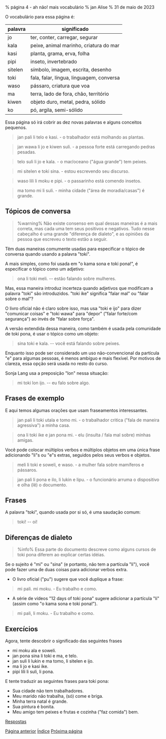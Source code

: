 % página 4 - ah não! mais vocabulário
% jan Alise
% 31 de maio de 2023

O vocabulário para essa página é:

| palavra | significado                              |
|---------|------------------------------------------|
| jo      | ter, conter, carregar, segurar           |
| kala    | peixe, animal marinho, criatura do mar   |
| kasi    | planta, grama, erva, folha               |
| pipi    | inseto, invertebrado                     |
| sitelen | símbolo, imagem, escrita, desenho        |
| toki    | fala, falar, língua, linguagem, conversa |
| waso    | pássaro, criatura que voa                |
| ma      | terra, lado de fora, chão, território    |
| kiwen   | objeto duro, metal, pedra, sólido        |
| ko      | pó, argila, semi-sólido                  |

Essa página só irá cobrir as dez novas palavras e alguns conceitos pequenos.

> jan pali li telo e kasi. - o trabalhador está molhando as plantas.

> jan wawa li jo e kiwen suli. - a pessoa forte está carregando pedras pesadas.

> telo suli li jo e kala. - o mar/oceano ("água grande") tem peixes.

> mi sitelen e toki sina. - estou escrevendo seu discurso.

> waso lili li moku e pipi. - o passarinho está comendo insetos.

> ma tomo mi li suli. - minha cidade ("área de moradia/casas") é grande.

## Tópicos de conversa

> %warning%
> Não existe consenso em qual dessas maneiras é a mais correta, mas cada uma
> tem seus positivos e negativos. Tudo nesse cabeçalho é uma grande "diferença
> de dialeto", e as opiniões da pessoa que escreveu o texto estão a seguir.

Têm duas maneiras comumente usadas para especificar o tópico de conversa quando
usando a palavra "toki".

A mais simples, como foi usada em "o kama sona e toki pona!", é especificar o
tópico como um adjetivo:

> ona li toki meli. -- estão falando sobre mulheres.

Mas, essa maneira introduz incerteza quando adjetivos que modificam a palavra
"toki" são introduzidos. "toki ike" significa "falar mal" ou "falar sobre o
mal"?

O livro oficial não é claro sobre isso, mas usa "toki e ijo" para dizer
"comunicar coisas" e "toki wawa" para "depor" ("falar forte/com segurança")
ao invés de "falar sobre força".

A versão extendida dessa maneira, como também é usada pela comunidade de toki
pona, é usar o tópico como um objeto:

> sina toki e kala. -- você está falando sobre peixes.

Enquanto isso pode ser considerado um uso não-convencional da partícula "e"
para algumas pessoas, é menos ambíguo e mais flexível. Por motivos de clareza,
essa opção será usada no resto do curso.

Sonja Lang usa a preposição "lon" nessa situação:

> mi toki lon ijo. -- eu falo sobre algo.

## Frases de exemplo

E aqui temos algumas orações que usam fraseamentos interessantes.

> jan pali li toki utala e tomo mi. - o trabalhador critica ("fala de maneira
> agressiva") a minha casa.

> ona li toki ike e jan pona mi. - elu (insulta / fala mal sobre) minhas amigas.

Você pode colocar múltiplos verbos e múltiplos objetos em uma única frase
adicionando "li"s ou "e"s extras, seguidos pelos seus verbos e objetos.

> meli li toki e soweli, e waso. - a mulher fala sobre mamíferos e pássaros.

> jan pali li pona e ilo, li lukin e lipu. - o funcionário arruma o dispositivo
> e olha (lê) o documento.

## Frases

A palavra "toki", quando usada por si só, é uma saudação comum:

> toki! -- oi!

## Diferenças de dialeto

> %info%
> Essa parte do documento descreve como alguns cursos de toki pona diferem ao
> explicar certas idéias.

Se o sujeito é "mi" ou "sina" (e portanto, não tem a partícula "li"), você pode
fazer uma de duas coisas para adicionar verbos extra.

* O livro oficial ("pu") sugere que você duplique a frase:

> mi pali. mi moku. - Eu trabalho e como.

* A série de vídeos "12 days of toki pona" sugere adicionar a partícula "li" 
  (assim como "o kama sona e toki pona!").

> mi pali, li moku. - Eu trabalho e como.

## Exercícios

Agora, tente descobrir o significado das seguintes frases

* mi moku ala e soweli.
* jan pona sina li toki e ma, e telo.
* jan suli li lukin e ma tomo, li sitelen e ijo.
* ma li jo e kasi ike.
* pipi lili li suli, li pona.

E tente traduzir as seguintes frases para toki pona:

* Sua cidade não tem trabalhadores.
* Meu marido não trabalha, (só) come e briga.
* Minha terra natal é grande.
* Sua pintura é bonita.
* Meu amigo tem peixes e frutas e cozinha ("faz comida") bem.

[Respostas](pt_answers.html#p4)

[Página anterior](pt_3.html) [Índice](pt_index.html) [Próxima página](pt_5.html)
